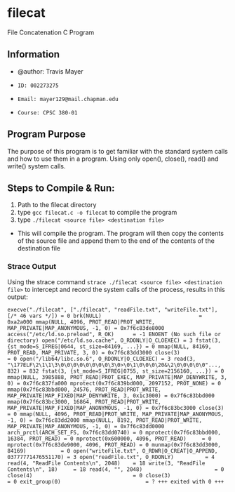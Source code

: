 # filecat
File Concatenation C Program
## Information
*  @author: Travis Mayer
*     ID: 002273275
*     Email: mayer129@mail.chapman.edu
*     Course: CPSC 380-01

## Program Purpose
The purpose of this program is to get familiar with the standard system calls and how to use them in a program. Using only open(), close(), read() and write() system calls.
## Steps to Compile & Run:
1. Path to the filecat directory
2. type `gcc filecat.c -o filecat` to compile the program
3. type ``./filecat <source file> <destination file>``
* This will compile the program. The program will then copy the contents of the source file and append them to the end of the contents of the destination file

### Strace Output
Using the strace command `strace ./filecat <source file> <destination file>` to intercept and record the system calls of the process, results in this output:

`execve("./filecat", ["./filecat", "readFile.txt", "writeFile.txt"], [/* 46 vars */]) = 0
brk(NULL)                               = 0xa2a000
mmap(NULL, 4096, PROT_READ|PROT_WRITE, MAP_PRIVATE|MAP_ANONYMOUS, -1, 0) = 0x7f6c83de8000
access("/etc/ld.so.preload", R_OK)      = -1 ENOENT (No such file or directory)
open("/etc/ld.so.cache", O_RDONLY|O_CLOEXEC) = 3
fstat(3, {st_mode=S_IFREG|0644, st_size=84169, ...}) = 0
mmap(NULL, 84169, PROT_READ, MAP_PRIVATE, 3, 0) = 0x7f6c83dd3000
close(3)                                = 0
open("/lib64/libc.so.6", O_RDONLY|O_CLOEXEC) = 3
read(3, "\177ELF\2\1\1\3\0\0\0\0\0\0\0\0\3\0>\0\1\0\0\0\20&\2\0\0\0\0\0"..., 832) = 832
fstat(3, {st_mode=S_IFREG|0755, st_size=2156160, ...}) = 0
mmap(NULL, 3985888, PROT_READ|PROT_EXEC, MAP_PRIVATE|MAP_DENYWRITE, 3, 0) = 0x7f6c837fa000
mprotect(0x7f6c839bd000, 2097152, PROT_NONE) = 0
mmap(0x7f6c83bbd000, 24576, PROT_READ|PROT_WRITE, MAP_PRIVATE|MAP_FIXED|MAP_DENYWRITE, 3, 0x1c3000) = 0x7f6c83bbd000
mmap(0x7f6c83bc3000, 16864, PROT_READ|PROT_WRITE, MAP_PRIVATE|MAP_FIXED|MAP_ANONYMOUS, -1, 0) = 0x7f6c83bc3000
close(3)                                = 0
mmap(NULL, 4096, PROT_READ|PROT_WRITE, MAP_PRIVATE|MAP_ANONYMOUS, -1, 0) = 0x7f6c83dd2000
mmap(NULL, 8192, PROT_READ|PROT_WRITE, MAP_PRIVATE|MAP_ANONYMOUS, -1, 0) = 0x7f6c83dd0000
arch_prctl(ARCH_SET_FS, 0x7f6c83dd0740) = 0
mprotect(0x7f6c83bbd000, 16384, PROT_READ) = 0
mprotect(0x600000, 4096, PROT_READ)     = 0
mprotect(0x7f6c83de9000, 4096, PROT_READ) = 0
munmap(0x7f6c83dd3000, 84169)           = 0
open("writeFile.txt", O_RDWR|O_CREAT|O_APPEND, 03777771476551170) = 3
open("readFile.txt", O_RDONLY)          = 4
read(4, "ReadFile Contents\n", 2048)    = 18
write(3, "ReadFile Contents\n", 18)     = 18
read(4, "", 2048)                       = 0
close(4)                                = 0
close(3)                                = 0
exit_group(0)                           = ?
+++ exited with 0 +++`
